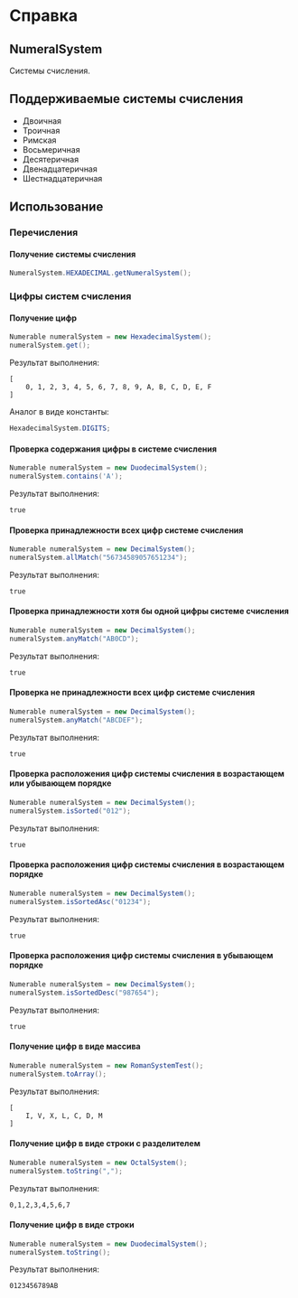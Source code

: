 # Справка
## NumeralSystem
Системы счисления.

## Поддерживаемые системы счисления
* Двоичная
* Троичная
* Римская
* Восьмеричная
* Десятеричная
* Двенадцатеричная
* Шестнадцатеричная

## Использование
### Перечисления
#### Получение системы счисления
```java
NumeralSystem.HEXADECIMAL.getNumeralSystem();
```

### Цифры систем счисления 
#### Получение цифр
```java
Numerable numeralSystem = new HexadecimalSystem();
numeralSystem.get();
```

Результат выполнения:
```
[
    0, 1, 2, 3, 4, 5, 6, 7, 8, 9, A, B, C, D, E, F
]
```

Аналог в виде константы:
```java
HexadecimalSystem.DIGITS;
```

#### Проверка содержания цифры в системе счисления
```java
Numerable numeralSystem = new DuodecimalSystem();
numeralSystem.contains('A');
```

Результат выполнения:
```
true
```

#### Проверка принадлежности всех цифр системе счисления
```java
Numerable numeralSystem = new DecimalSystem();
numeralSystem.allMatch("56734589057651234");
```

Результат выполнения:
```
true
```

#### Проверка принадлежности хотя бы одной цифры системе счисления
```java
Numerable numeralSystem = new DecimalSystem();
numeralSystem.anyMatch("AB0CD");
```

Результат выполнения:
```
true
```

#### Проверка не принадлежности всех цифр системе счисления
```java
Numerable numeralSystem = new DecimalSystem();
numeralSystem.anyMatch("ABCDEF");
```

Результат выполнения:
```
true
```

#### Проверка расположения цифр системы счисления в возрастающем или убывающем порядке
```java
Numerable numeralSystem = new DecimalSystem();
numeralSystem.isSorted("012");
```

Результат выполнения:
```
true
```

#### Проверка расположения цифр системы счисления в возрастающем порядке
```java
Numerable numeralSystem = new DecimalSystem();
numeralSystem.isSortedAsc("01234");
```

Результат выполнения:
```
true
```

#### Проверка расположения цифр системы счисления в убывающем порядке
```java
Numerable numeralSystem = new DecimalSystem();
numeralSystem.isSortedDesc("987654");
```

Результат выполнения:
```
true
```

#### Получение цифр в виде массива
```java
Numerable numeralSystem = new RomanSystemTest();
numeralSystem.toArray();
```

Результат выполнения:
```
[
    I, V, X, L, C, D, M
]
```

#### Получение цифр в виде строки с разделителем
```java
Numerable numeralSystem = new OctalSystem();
numeralSystem.toString(",");
```

Результат выполнения:
```
0,1,2,3,4,5,6,7
```

#### Получение цифр в виде строки
```java
Numerable numeralSystem = new DuodecimalSystem();
numeralSystem.toString();
```

Результат выполнения:
```
0123456789AB
```
